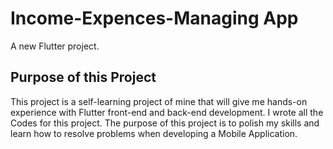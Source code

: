 # Income-Expences-Managing App
A new Flutter project.

## Purpose of this Project

This project is a self-learning project of mine that will give me hands-on experience with Flutter front-end and back-end development. 
I wrote all the Codes for this project. The purpose of this project is to polish my skills and learn how to resolve problems when developing a Mobile Application.


